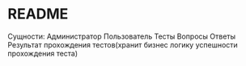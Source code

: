 # README

Сущности:
Администратор
Пользователь
Тесты
Вопросы
Ответы
Результат прохождения тестов(хранит бизнес логику успешности прохождения теста) 
